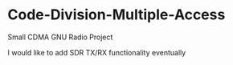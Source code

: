 # Code-Division-Multiple-Access
Small CDMA GNU Radio Project

I would like to add SDR TX/RX functionality eventually
